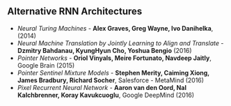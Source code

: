 ## Alternative RNN Architectures

* *Neural Turing Machines* - **Alex Graves, Greg Wayne, Ivo Danihelka**, (2014)
* *Neural Machine Translation by Jointly Learning to Align and Translate* - **Dzmitry Bahdanau, KyungHyun Cho, Yoshua Bengio** (2016)
* *Pointer Networks* - **Oriol Vinyals, Meire Fortunato, Navdeep Jaitly**, Google Brain (2015)
* *Pointer Sentinel Mixture Models* - **Stephen Merity, Caiming Xiong, James Bradbury, Richard Socher**, Salesforce - MetaMind (2016)
* *Pixel Recurrent Neural Network* - **Aaron van den Oord, Nal Kalchbrenner, Koray Kavukcuoglu**, Google DeepMind (2016)
